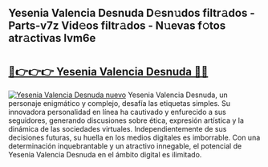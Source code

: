 ## Yesenia Valencia Desnuda D𝚎sn𝚞dos filtr𝚊dos - Parts-v7z Vid𝚎os filtr𝚊dos - N𝚞evas f𝚘tos atr𝚊ctivas lvm6e

# <h2><a href="http://mb9xxc.tromn.icu/?c=Yesenia+Valencia+Desnuda">🔗👉👉👉 Yesenia Valencia Desnuda 🔗🔗</a></h2>

[![Yesenia Valencia Desnuda nuevo](https://i.imgur.com/pEAQMta.gif)](http://mb9xxc.tromn.icu/?c=Yesenia+Valencia+Desnuda)
Yesenia Valencia Desnuda, un personaje enigmático y complejo, desafía las etiquetas simples. Su innovadora personalidad en línea ha cautivado y enfurecido a sus seguidores, generando discusiones sobre ética, expresión artística y la dinámica de las sociedades virtuales. Independientemente de sus decisiones futuras, su huella en los medios digitales es imborrable. Con una determinación inquebrantable y un atractivo innegable, el potencial de Yesenia Valencia Desnuda en el ámbito digital es ilimitado.
